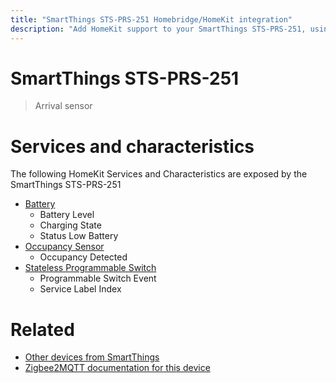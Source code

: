 ```yaml
---
title: "SmartThings STS-PRS-251 Homebridge/HomeKit integration"
description: "Add HomeKit support to your SmartThings STS-PRS-251, using Homebridge, Zigbee2MQTT and homebridge-z2m."
---
```

<!---
This file has been GENERATED using src/docgen/docgen.ts
DO NOT EDIT THIS FILE MANUALLY!
-->
# SmartThings STS-PRS-251
> Arrival sensor


# Services and characteristics
The following HomeKit Services and Characteristics are exposed by
the SmartThings STS-PRS-251

* [Battery](../../battery.md)
  * Battery Level
  * Charging State
  * Status Low Battery
* [Occupancy Sensor](../../sensors.md)
  * Occupancy Detected
* [Stateless Programmable Switch](../../action.md)
  * Programmable Switch Event
  * Service Label Index


# Related
* [Other devices from SmartThings](../index.md#smartthings)
* [Zigbee2MQTT documentation for this device](https://www.zigbee2mqtt.io/devices/STS-PRS-251.html)